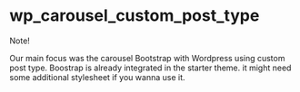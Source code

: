 # wp_carousel_custom_post_type

Note!

Our main focus was the carousel Bootstrap with Wordpress using custom post type. Boostrap is already integrated in the starter theme. it might need some additional stylesheet if you wanna use it.
